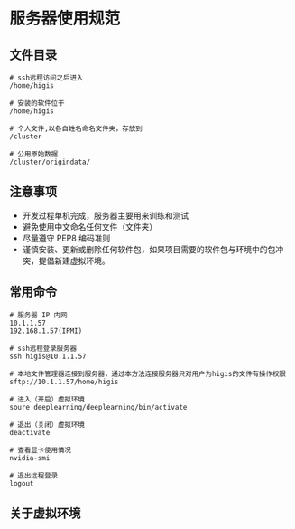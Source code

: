 # 服务器使用规范

## 文件目录

```
# ssh远程访问之后进入
/home/higis

# 安装的软件位于
/home/higis

# 个人文件,以各自姓名命名文件夹，存放到
/cluster 

# 公用原始数据
/cluster/origindata/

```

## 注意事项

* 开发过程单机完成，服务器主要用来训练和测试
* 避免使用中文命名任何文件（文件夹）
* 尽量遵守 PEP8 编码准则
* 谨慎安装、更新或删除任何软件包，如果项目需要的软件包与环境中的包冲突，提倡新建虚拟环境。

## 常用命令

```
# 服务器 IP 内网
10.1.1.57
192.168.1.57(IPMI)

# ssh远程登录服务器
ssh higis@10.1.1.57 

# 本地文件管理器连接到服务器，通过本方法连接服务器只对用户为higis的文件有操作权限
sftp://10.1.1.57/home/higis

# 进入（开启）虚拟环境
soure deeplearning/deeplearning/bin/activate

# 退出（关闭）虚拟环境
deactivate

# 查看显卡使用情况
nvidia-smi

# 退出远程登录
logout
```


## 关于虚拟环境

